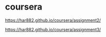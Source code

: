 # coursera
https://har882.github.io/coursera/assignment2/

https://har882.github.io/coursera/assignment3/
